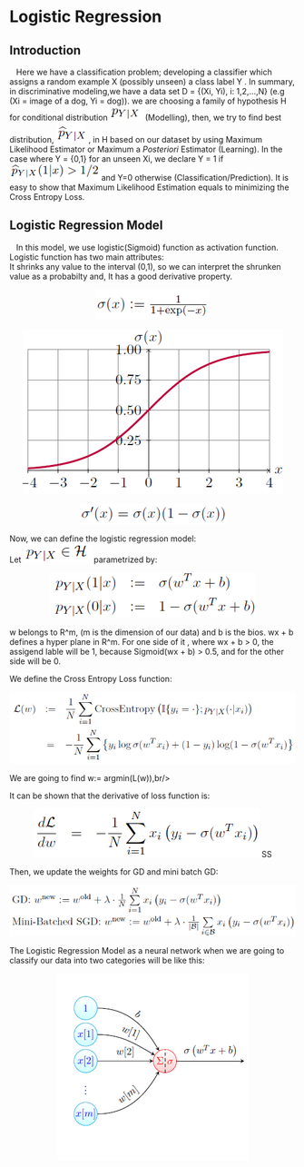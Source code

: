 # Logistic Regression
   ## Introduction 
&nbsp;&nbsp; Here we have a classification problem; developing a classifier which assigns a random example X (possibly unseen) a class label
Y . In summary, in discriminative modeling,we have a data set D = {(Xi, Yi), i: 1,2,...,N} (e.g (Xi = image of a dog, Yi = dog)). we are choosing a family of hypothesis H for conditional distribution ![](images/cond.jpg) (Modelling), then, we try to find best distribution, ![](images/cond2.png) , in H based on our dataset by using Maximum Likelihood Estimator or Maximum a *Posteriori* Estimator (Learning). In the case where Y = {0,1} for an unseen Xi, we declare Y = 1 if ![](images/pred1.png) and Y=0 otherwise (Classification/Prediction). It is easy to show that Maximum Likelihood Estimation equals to minimizing the Cross Entropy Loss.
## Logistic Regression Model
&nbsp;&nbsp; In this model, we use logistic(Sigmoid) function as activation function. Logistic function has two main attributes:<br/>
It shrinks any value to the interval (0,1), so we can interpret the shrunken value as a probabilty and, It has a good derivative property.

<p align="center"><img src = "images/Sigmoid.png">

 <p align="center"><img src="images/plotSig.png">
    
  <p align="center"><img src="images/SigDeriv.png">

Now, we can define the logistic regression model: <br/>
Let   <img src="images/HCond.png"> parametrized by:<br/>
    <p align="center"><img src="images/hypParam.png">
     
w belongs to R^m, (m is the dimension of our data) and b is the bios. wx + b defines a hyper plane in R^m. For one side of it , where wx + b > 0, the assigend lable will be 1, because Sigmoid(wx + b) > 0.5, and for the other side will be 0.
     
We define the Cross Entropy Loss function:<br/>
 <p align="center"><img src="images/CrossEntLoss.png">
     
 We are going to find w:= argmin(L(w)),br/>
     
 It can be shown that the derivative of loss function is:<br/>
  <p align="center"><img src="images/CrossLossDRV.png">
        SS
     
 Then, we update the weights for GD and mini batch GD: 
   <p align="center"><img src="images/WupGd.png">

      
  The Logistic Regression Model as a neural network when we are going to classify our data into two categories will be like this:
     <p align="center"><img src="images/LogisticModel.png">
